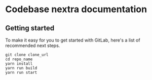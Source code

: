 # Codebase nextra documentation



## Getting started

To make it easy for you to get started with GitLab, here's a list of recommended next steps.

```
git clone clone_url
cd repo_name
yarn install
yarn run build
yarn run start
```


